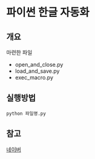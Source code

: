 # 파이썬 한글 자동화

## 개요

마련한 파일
- open_and_close.py
- load_and_save.py
- exec_macro.py

## 실행방법

```
python 파일명.py
```

## 참고

[네이버](https://www.naver.com)
